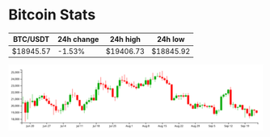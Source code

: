 # Bitcoin Stats

BTC/USDT|24h change|24h high|24h low|
|---|---|---|---|
|$18945.57|-1.53%|$19406.73|$18845.92|

<img src="./chart.svg">
